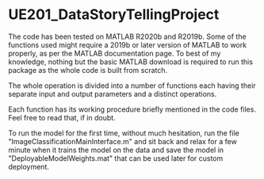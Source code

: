 # UE201_DataStoryTellingProject

The code has been tested on MATLAB R2020b and R2019b. Some of the functions used might require 
a 2019b or later version of MATLAB to work properly, as per the MATLAB documentation page. To best 
of my knowledge, nothing but the basic MATLAB download is required to run this package as the 
whole code is built from scratch. 

The whole operation is divided into a number of functions each having their separate input and 
output parameters and a distinct operations. 

Each function has its working procedure briefly mentioned in the code files. Feel free to read that,
if in doubt. 

To run the model for the first time, without much hesitation, run the file 
"ImageClassificationMainInterface.m" and sit back and relax for a few minute when it trains the model
on the data and save the model in "DeployableModelWeights.mat" that can be used later for custom 
deployment.
